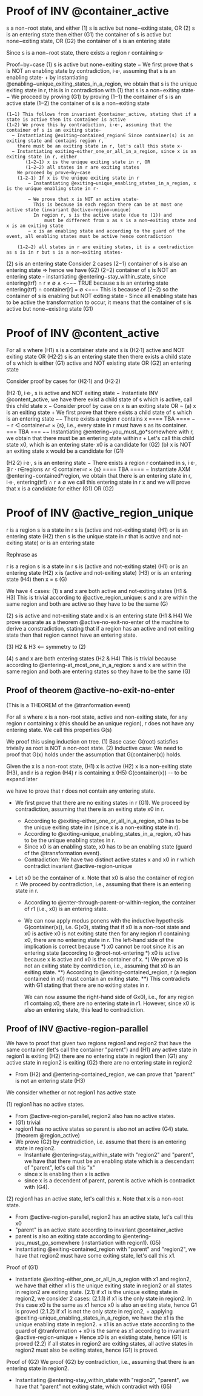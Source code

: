 Proof of INV @container_active
==============================

s a non−root state, 
   and either (1) s is active but none−exiting state, OR
              (2) s is an entering state
then
  either 
 (G1) the container of s is active but none−exiting state, OR
 (G2) the container of s is an entering state

Since s is a non−root state, there exists a region r containing s·

Proof−by−case
(1) s is active but none−exiting state
   − We first prove that s is NOT an enabling state by contradiction, i·e·, assuming that s is an enabling state·
     + by instantiating @enabling−unique_exiting_states_in_a_region, we obtain that s is the unique exiting state in r,
     this is in contradiction with (1) that s is a non−exiting state·
   − We proceed by proving (G1) by proving 
       (1−1) the container of s is an active state
       (1−2) the container of s is a non−exiting state
     
    (1−1) This follows from invariant @container_active, stating that if a state is active then its container is active
    (1−2) We prove this by contradiction, i·e·, assuming that the container of s is an exiting state·
      − Instantiating @exiting−contained_region∈ Since container(s) is an exiting state and contains region r, 
        there must be an exiting state in r, let's call this state x·
      − Instantiating exiting−either_one_or_all_in_a_region, since x is an exiting state in r, either 
           (1−2−1) x is the unique exiting state in r, OR
           (1−2−2) all states in r are exiting states
        We proceed by prove−by−case
        (1−2−1) If x is the unique exiting state in r
            − Instantiating @exiting−unique_enabling_states_in_a_region, x is the unique enabling state in r·
 
            − We prove that x is NOT an active state· 
              This is because in each region there can be at most one active state (invariant @active−region−unique)
              In region r, s is the active state (due to (1)) and 
                  must be different from x as s is a non−exiting state and x is an exiting state
            − x is an enabling state and according to the guard of the event, all enabling states must be active hence contradiction
  
        (1−2−2) all states in r are exiting states, it is a contradiction as s is in r but s is a non−exiting states·

(2) s is an entering state
    Consider 2 cases
    (2−1) container of s is also an entering state ⇒ hence we have (G2)
    (2−2) container of s is NOT an entering state
        - instantiating @entering−stay_within_state, since
			   entering(trf) ∩ r ≠ ∅ ∧ <−−− TRUE because s is an entering state
			   entering(trf) ∩ container[r] = ∅ <−−− This is because of (2−2)
   		so the container of s is enabling but NOT exiting state
        - Since all enabling state has to be active the transformation to occur,
           it means that the container of s is active but none−existing state (G1)


Proof of INV @content_active
==============================
 For all s where 
      (H1) s is a container state and
       s is (H2·1) active and NOT exiting state OR
            (H2·2) s is an entering state
  then
      there exists a child state of s which is either
       (G1) active and NOT existing state OR
       (G2) an entering state

Consider proof by cases for (H2·1) and (H2·2)

(H2·1), i·e·, s is active and NOT exiting state
  − Instantiate INV @content_active, we have
    there exist a child state of s which is active, call this child state x
  − Consider proof by case on x is an exiting state OR ¬
    (a) x is an exiting state
        + We first prove that there exists a child state of s which is an entering state
           −− There exists a region r contains x
              ==== TBA ====
           −− r ◁ container=r × {s}, i.e., every state in r must have
          s as its container.
              === TBA ===
           −− Instantiating @entering−you_must_go*somewhere with r, we
           obtain that there must be an entering state within r
        + Let's call this child state x0, which is an entering state·
           x0 is a candidate for (G2)
    (b) x is NOT an exiting state
        x would be a candidate for (G1)
 
(H2·2) i·e·, s is an entering state
   − There exists a region r contained in s, i·e·, ∃ r   · r∈regions ∧r ◁ container=r × {s}
          ==== TBA ====
   − Instantiate AXM @entering−contained*region,
       we obtain that there is an entering state in r, i·e·, entering(trf) ∩ r ≠ ∅
       we call this entering state in r x and 
       we will prove that x is a candidate for either (G1) OR (G2)

Proof of INV @active_region_unique
==============================

r is a region
s is a state in r
s is (active and not-exiting state) (H1) or is an entering state (H2)
then
s is the unique state in r that is active and not-exiting state) or is
an entering state

Rephrase as

r is a region
s is a state in r
s is (active and not-exiting state) (H1) or is an entering state (H2)
x is (active and not-exiting state) (H3) or is an entering state (H4)
then
x = s (G)

We have 4 cases:
(1) s and x are both active and not-exiting states (H1 & H3)
This is trivial according to @active_region_unique: s and x are within
the same region and both are active so they have to be the same (G)

(2) s is active and not-exiting state and x is an entering state (H1 &
H4)
 We prove separate as a theorem @active-no-exit-no-enter of the
 machine to derive a constradiction, stating that if a region has an
 active and not exiting state then that region cannot have an entering
 state.

(3) H2 & H3 <-- symmetry to (2)

(4) s and x are both entering states (H2 & H4)
This is trivial because according to
@entering-at_most_one_in_a_region: s and x are within the same region
and both are entering states so they have to be the same (G)

Proof of theorem @active-no-exit-no-enter
----------------------------------
(This is a THEOREM of the @tranformation event)

For all s where 
  x is a non-root state, active and non-exiting state, for
any region r containing x (this should be an unique region), r does
not have any entering state. We call this properties G(s)

We proof this using induction on tree.
(1) Base case: G(root) satisfies trivially as root is NOT a non-root
  state.
(2) Inductive case: We need to proof that G(x) holds under the
  assumption that G(container(x)) holds.
  
  Given the 
  x is a non-root state, (H1) 
  x is active (H2) 
  x is a non-exiting state (H3), and
  r is a region (H4)
  r is containing x (H5)
  G(container(x)) -- to be expand later
  
  we have to prove that r does not contain any entering state.
  
- We first prove that there are no exiting states in r (G1). We
  proceed by contradiction, assuming that there is an exiting state x0
  in r. 
  + According to @exiting-either_one_or_all_in_a_region, x0 has to
  be the unique exiting state in r (since x is a non-exiting state in
  r).
  + According to @exiting-unique_enabling_states_in_a_region, x0 has
    to be the unique enabling states in r.
  + Since x0 is an enabling state, x0 has to be an enabling state (guard of the
    @transformation event).
  + Contradiction: We have two distinct active states x and x0 in r
    which contradict invariant @active-region-unique

- Let x0 be the container of x. Note that x0 is also the container of
  region r. We proceed by contradiction, i.e., assuming that there is
  an entering state in r.
  + According to @enter-through-parent-or-within-region, the container
    of r1 (i.e., x0) is an entering state.
  + We can now apply modus ponens with the inductive hypothesis G(container(x)),
    i.e. G(x0), stating that
	      if x0 is a non-root state and
		     x0 is active
			 x0 is not exiting state
		  then for any region r1 containing x0, there are no entering
    state in r.
	The left-hand side of the implication is correct because
	    *) x0 cannot be root since it is an entering state (according
    to @root-not-entering
	    *) x0 is active because x is active and x0 is the container of
    x.
	    *) We prove x0 is not an exiting state by contrdiction, i.e.,
    assuming that x0 is an exiting state.
	        **) According to @exiting-contained_region, r (a region
    contained in x0) must contain an exiting state.
	        **) This contradicts with G1 stating that there are no exiting states in r.
	   
	We can now assume the right-hand side of Gx0), i.e., for any
    region r1 containg x0, there are no entering state in r1. However,
    since x0 is also an entering state, this lead to contradiction.

Proof of INV @active-region-parallel
---------------------------------
We have to proof that given two regions region1 and region2 that have
the same container (let's call the container "parent") and
  (H1) any active state in region1 is exiting
  (H2) there are no entering state in region1
then
  (G1) any active state in region2 is exiting
  (G2) there are no entering state in region2
  
- From (H2) and @entering-contained_region, we can prove that "parent"
is not an entering state (H3)

We consider whether or not region1 has active state

(1) region1 has no active states.
- From @active-region-parallel, region2 also has no active states.
- (G1) trivial
- region1 has no active states so parent is also not an active (G4)
  state. (theorem @region_active)
- We prove (G2) by contradiction, i.e. assume that there is an
  entering state in region2.
   + Instantiate @entering-stay_within_state with "region2" and
     "parent", we have that there must be an enabling state which is a
     descendant of "parent", let's call this "x"
   + since x is enabling then x is active
   + since x is a decendent of parent, parent is active which is
     contradict with (G4).

(2) region1 has an active state, let's call this x. Note that x is a
non-root state.

- From @active-region-parallel, region2 has an active state, let's
  call this x0
- "parent" is an active state according to invariant @container_active 
- parent is also an exiting state according to
  @entering-you_must_go_somewhere (instantiation with region1). (G5)
- Instantiating @exiting-contained_region with "parent" and "region2",
  we have that region2 must have some exiting state, let's call this
  x1.

Proof of (G1)
- Instantiate @exiting-either_one_or_all_in_a_region with x1 and
  region2, we have that either x1 is the unique exiting state in
  region2 or all states in  region2 are exiting state.
  (2.1) if x1 is the unique exiting state in region2, we consider 2
  cases:
     (2.1.1) if x1 is the only state in region2. In this case x0 is
  the same as x1 hence x0 is also an exiting state, hence G1 is
  proved
     (2.1.2) if x1 is not the only state in region2,
	   + applying @exiting-unique_enabling_states_in_a_region, we have the x1 is the
  unique enabling state in region2.
       + x1 is an active state according to the guard of
         @tranformation
	   + x0 is the same as x1 according to invariant
         @active-region-unique
	   + Hence x0 is an existing state, hence (G1) is proved
 (2.2) if all states in region2 are exiting states, all active states in
 region2 must also be exiting states, hence (G1) is proved.
 
Proof of (G2)
We proof (G2) by contradiction, i.e., assuming that there is an
entering state in region2.
- Instantiating @entering-stay_within_state with "region2", "parent",
  we have that "parent" not exiting state, which contradict with (G5)

  
